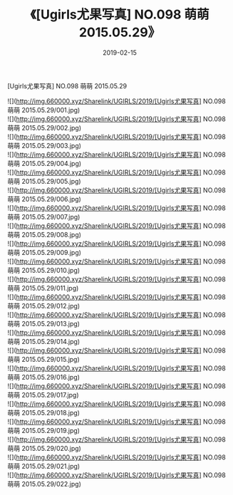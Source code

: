 ﻿---
layout: post
title:  《[Ugirls尤果写真] NO.098 萌萌 2015.05.29》
date:   2019-02-15
img: http://img.660000.xyz/Sharelink/UGIRLS/2019/[Ugirls尤果写真] NO.098 萌萌 2015.05.29/000.jpg
categories: [美女, 清纯, 唯美]
---

[Ugirls尤果写真] NO.098 萌萌 2015.05.29

 ![](http://img.660000.xyz/Sharelink/UGIRLS/2019/[Ugirls尤果写真] NO.098 萌萌 2015.05.29/001.jpg) <br>![](http://img.660000.xyz/Sharelink/UGIRLS/2019/[Ugirls尤果写真] NO.098 萌萌 2015.05.29/002.jpg) <br>![](http://img.660000.xyz/Sharelink/UGIRLS/2019/[Ugirls尤果写真] NO.098 萌萌 2015.05.29/003.jpg) <br>![](http://img.660000.xyz/Sharelink/UGIRLS/2019/[Ugirls尤果写真] NO.098 萌萌 2015.05.29/004.jpg) <br>![](http://img.660000.xyz/Sharelink/UGIRLS/2019/[Ugirls尤果写真] NO.098 萌萌 2015.05.29/005.jpg) <br>![](http://img.660000.xyz/Sharelink/UGIRLS/2019/[Ugirls尤果写真] NO.098 萌萌 2015.05.29/006.jpg) <br>![](http://img.660000.xyz/Sharelink/UGIRLS/2019/[Ugirls尤果写真] NO.098 萌萌 2015.05.29/007.jpg) <br>![](http://img.660000.xyz/Sharelink/UGIRLS/2019/[Ugirls尤果写真] NO.098 萌萌 2015.05.29/008.jpg) <br>![](http://img.660000.xyz/Sharelink/UGIRLS/2019/[Ugirls尤果写真] NO.098 萌萌 2015.05.29/009.jpg) <br>![](http://img.660000.xyz/Sharelink/UGIRLS/2019/[Ugirls尤果写真] NO.098 萌萌 2015.05.29/010.jpg) <br>![](http://img.660000.xyz/Sharelink/UGIRLS/2019/[Ugirls尤果写真] NO.098 萌萌 2015.05.29/011.jpg) <br>![](http://img.660000.xyz/Sharelink/UGIRLS/2019/[Ugirls尤果写真] NO.098 萌萌 2015.05.29/012.jpg) <br>![](http://img.660000.xyz/Sharelink/UGIRLS/2019/[Ugirls尤果写真] NO.098 萌萌 2015.05.29/013.jpg) <br>![](http://img.660000.xyz/Sharelink/UGIRLS/2019/[Ugirls尤果写真] NO.098 萌萌 2015.05.29/014.jpg) <br>![](http://img.660000.xyz/Sharelink/UGIRLS/2019/[Ugirls尤果写真] NO.098 萌萌 2015.05.29/015.jpg) <br>![](http://img.660000.xyz/Sharelink/UGIRLS/2019/[Ugirls尤果写真] NO.098 萌萌 2015.05.29/016.jpg) <br>![](http://img.660000.xyz/Sharelink/UGIRLS/2019/[Ugirls尤果写真] NO.098 萌萌 2015.05.29/017.jpg) <br>![](http://img.660000.xyz/Sharelink/UGIRLS/2019/[Ugirls尤果写真] NO.098 萌萌 2015.05.29/018.jpg) <br>![](http://img.660000.xyz/Sharelink/UGIRLS/2019/[Ugirls尤果写真] NO.098 萌萌 2015.05.29/019.jpg) <br>![](http://img.660000.xyz/Sharelink/UGIRLS/2019/[Ugirls尤果写真] NO.098 萌萌 2015.05.29/020.jpg) <br>![](http://img.660000.xyz/Sharelink/UGIRLS/2019/[Ugirls尤果写真] NO.098 萌萌 2015.05.29/021.jpg) <br>![](http://img.660000.xyz/Sharelink/UGIRLS/2019/[Ugirls尤果写真] NO.098 萌萌 2015.05.29/022.jpg) <br>